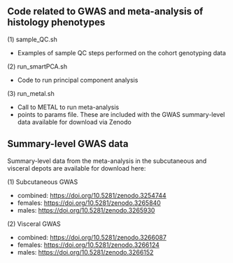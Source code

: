 ## Code related to GWAS and meta-analysis of histology phenotypes

(1) sample_QC.sh   
- Examples of sample QC steps performed on the cohort genotyping data

(2) run_smartPCA.sh   
- Code to run principal component analysis

(3) run_metal.sh   
- Call to METAL to run meta-analysis
- points to params file. These are included with the GWAS summary-level data available for download via Zenodo

## Summary-level GWAS data

Summary-level data from the meta-analysis in the subcutaneous and visceral depots are available for download here:

(1) Subcutaneous GWAS
- combined: https://doi.org/10.5281/zenodo.3254744
- females: https://doi.org/10.5281/zenodo.3265840
- males: https://doi.org/10.5281/zenodo.3265930

(2) Visceral GWAS
- combined: https://doi.org/10.5281/zenodo.3266087
- females: https://doi.org/10.5281/zenodo.3266124
- males: https://doi.org/10.5281/zenodo.3266152

